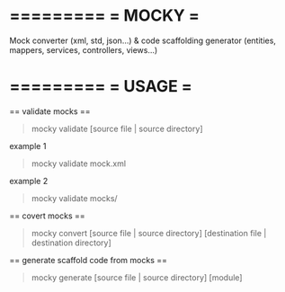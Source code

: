 =========
= MOCKY =
=========

Mock converter (xml, std, json...) &amp; code scaffolding generator (entities, mappers, services, controllers, views...)

=========
= USAGE =
=========

== validate mocks ==
> mocky validate [source file | source directory]

example 1
> mocky validate mock.xml

example 2
> mocky validate mocks/


== covert mocks ==
> mocky convert [source file | source directory] [destination file | destination directory]


== generate scaffold code from mocks ==
> mocky generate [source file | source directory] [module]